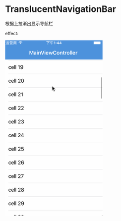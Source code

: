 # TranslucentNavigationBar
根据上拉渐出显示导航栏

effect:

![Alt Text](https://github.com/sjcode/TranslucentNavigationBar/blob/master/demo.gif)

